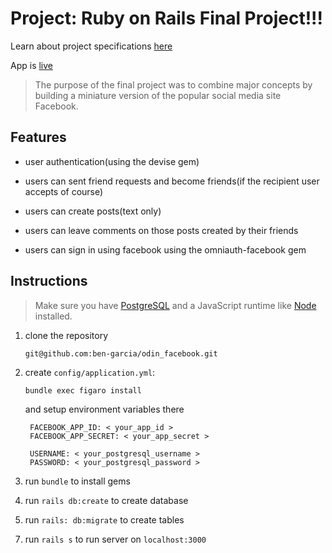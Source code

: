 # Project: Ruby on Rails Final Project!!!

Learn about project specifications [here](https://www.theodinproject.com/courses/ruby-on-rails/lessons/final-project)

App is [live](https://odinbookface.herokuapp.com/)

> The purpose of the final project was to combine major concepts by building a miniature version of the popular social media site Facebook.

## Features

- user authentication(using the devise gem)
- users can sent friend requests and become friends(if the recipient user accepts of course)
- users can create posts(text only)
- users can leave comments on those posts created by their friends

- users can sign in using facebook using the omniauth-facebook gem

## Instructions

> Make sure you have [PostgreSQL](https://www.postgresql.org/) and a JavaScript runtime like [Node](https://nodejs.org/) installed.

1. clone the repository

   `git@github.com:ben-garcia/odin_facebook.git`

2. create `config/application.yml`:

   `bundle exec figaro install`

   and setup environment variables there

   ```
    FACEBOOK_APP_ID: < your_app_id >
    FACEBOOK_APP_SECRET: < your_app_secret >

    USERNAME: < your_postgresql_username >
    PASSWORD: < your_postgresql_password >
   ```

3. run `bundle` to install gems

4. run `rails db:create` to create database

5. run `rails: db:migrate` to create tables

7) run `rails s` to run server on `localhost:3000`
